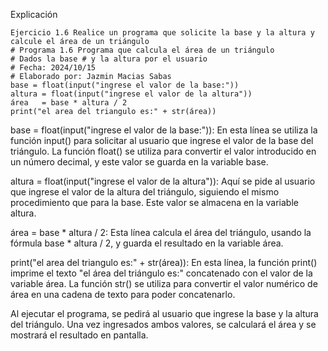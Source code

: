 Explicación
 ```
Ejercicio 1.6 Realice un programa que solicite la base y la altura y calcule el área de un triángulo 
# Programa 1.6 Programa que calcula el área de un triángulo 
# Dados la base # y la altura por el usuario 
# Fecha: 2024/10/15
# Elaborado por: Jazmin Macias Sabas 
base = float(input("ingrese el valor de la base:"))
altura = float(input("ingrese el valor de la altura"))
área   = base * altura / 2
print("el area del triangulo es:" + str(área))
 ```
base = float(input("ingrese el valor de la base:")):
En esta línea se utiliza la función input() para solicitar al usuario que ingrese el valor de la base del triángulo. La función float() se utiliza para convertir el valor introducido en un número decimal, y este valor se guarda en la variable base.

altura = float(input("ingrese el valor de la altura")):
Aquí se pide al usuario que ingrese el valor de la altura del triángulo, siguiendo el mismo procedimiento que para la base. Este valor se almacena en la variable altura.

área = base * altura / 2:
Esta línea calcula el área del triángulo, usando la fórmula base * altura / 2, y guarda el resultado en la variable área.

print("el area del triangulo es:" + str(área)):
En esta línea, la función print() imprime el texto "el área del triángulo es:" concatenado con el valor de la variable área. La función str() se utiliza para convertir el valor numérico de área en una cadena de texto para poder concatenarlo.

Al ejecutar el programa, se pedirá al usuario que ingrese la base y la altura del triángulo. Una vez ingresados ambos valores, se calculará el área y se mostrará el resultado en pantalla.
